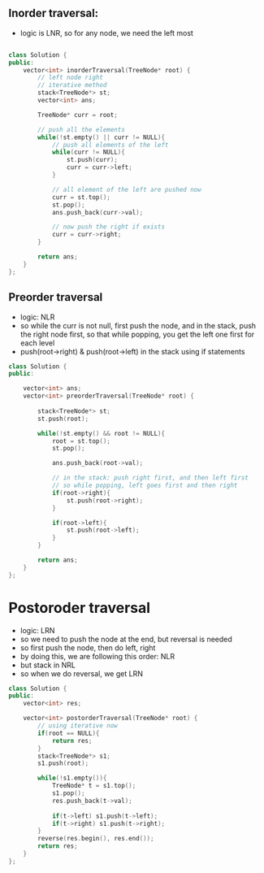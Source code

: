 ## Inorder traversal: 
- logic is LNR, so for any node, we need the left most

```c++

class Solution {
public:
    vector<int> inorderTraversal(TreeNode* root) {
        // left node right
        // iterative method
        stack<TreeNode*> st;
        vector<int> ans;

        TreeNode* curr = root; 

        // push all the elements
        while(!st.empty() || curr != NULL){
            // push all elements of the left
            while(curr != NULL){
                st.push(curr);
                curr = curr->left;
            }

            // all element of the left are pushed now
            curr = st.top();
            st.pop();
            ans.push_back(curr->val);

            // now push the right if exists
            curr = curr->right;
        }

        return ans;
    }
};
```

## Preorder traversal
- logic: NLR
- so while the curr is not null, first push the node, and in the stack, push the right node first, so that while popping, you get the left one first for each level
- push(root->right) & push(root->left) in the stack using if statements

```c++
class Solution {
public:

    vector<int> ans;
    vector<int> preorderTraversal(TreeNode* root) {
        
        stack<TreeNode*> st;
        st.push(root);

        while(!st.empty() && root != NULL){
            root = st.top();
            st.pop();

            ans.push_back(root->val);

            // in the stack: push right first, and then left first
            // so while popping, left goes first and then right  
            if(root->right){
                st.push(root->right);
            }

            if(root->left){
                st.push(root->left);
            }
        }

        return ans;        
    }
};
```

# Postoroder traversal
- logic: LRN
- so we need to push the node at the end, but reversal is needed
- so first push the node, then do left, right 
- by doing this, we are following this order: NLR
- but stack in NRL
- so when we do reversal, we get LRN

```c++
class Solution {
public:
    vector<int> res;

    vector<int> postorderTraversal(TreeNode* root) {
        // using iterative now
        if(root == NULL){
            return res;
        }
        stack<TreeNode*> s1;
        s1.push(root);

        while(!s1.empty()){
            TreeNode* t = s1.top();
            s1.pop();
            res.push_back(t->val);
            
            if(t->left) s1.push(t->left);
            if(t->right) s1.push(t->right);
        }
        reverse(res.begin(), res.end());
        return res;
    }
};
```
